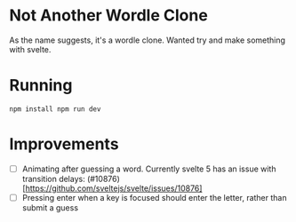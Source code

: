# Not Another Wordle Clone

As the name suggests, it's a wordle clone.
Wanted try and make something with svelte.

# Running

`npm install
npm run dev`

# Improvements

- [ ] Animating after guessing a word. Currently svelte 5 has an issue with transition delays: (#10876)[https://github.com/sveltejs/svelte/issues/10876]
- [ ] Pressing enter when a key is focused should enter the letter, rather than submit a guess
